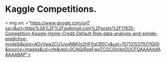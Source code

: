 # Kaggle Competitions.

< img src ="https://www.google.com/url?sa=i&url=https%3A%2F%2Fsudonull.com%2Fposts%2F17835-Competition-Kaggle-Home-Credit-Default-Risk-data-analysis-and-simple-predictive-models&psig=AOvVaw2CU1JvqNMOz2HF0gI3f0Cy&ust=1571315379211000&source=images&cd=vfe&ved=0CAIQjRxqFwoTCOC0iIvkoOUCFQAAAAAdAAAAABAP">
